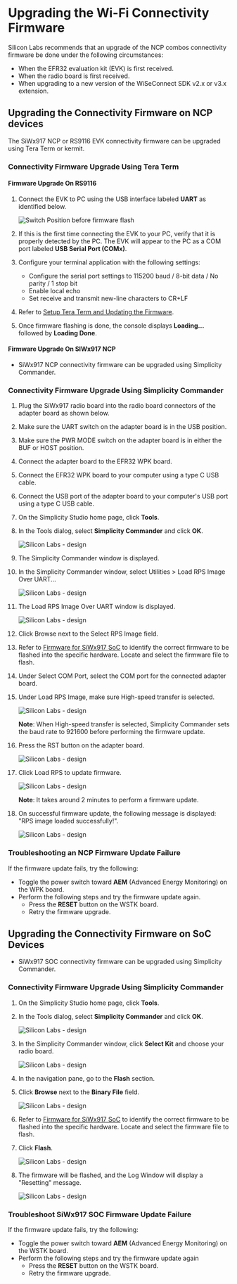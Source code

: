 # Upgrading the Wi-Fi Connectivity Firmware

Silicon Labs recommends that an upgrade of the NCP combos connectivity firmware be done under the following circumstances:

- When the EFR32 evaluation kit (EVK) is first received.
- When the radio board is first received.
- When upgrading to a new version of the WiSeConnect SDK v2.x or v3.x extension.

## Upgrading the Connectivity Firmware on NCP devices

The SiWx917 NCP or RS9116 EVK connectivity firmware can be upgraded using Tera Term or kermit.

### Connectivity Firmware Upgrade Using Tera Term

#### Firmware Upgrade On RS9116

1. Connect the EVK to PC using the USB interface labeled **UART** as identified below.

   ![Switch Position before firmware flash](./images/rs916-board.png)

2. If this is the first time connecting the EVK to your PC, verify that it is properly detected by the PC. The EVK will appear to the PC as a COM port labeled **USB Serial Port (COMx)**.

3. Configure your terminal application with the following settings:

   - Configure the serial port settings to 115200 baud / 8-bit data / No parity / 1 stop bit
   - Enable local echo
   - Set receive and transmit new-line characters to CR+LF

4. Refer to [Setup Tera Term and Updating the Firmware](https://docs.silabs.com/rs9116/wiseconnect/2.0/tera-term-setup).

5. Once firmware flashing is done, the console displays **Loading...** followed by **Loading Done**.

#### Firmware Upgrade On SIWx917 NCP

- SiWx917 NCP connectivity firmware can be upgraded using Simplicity Commander.

### Connectivity Firmware Upgrade Using Simplicity Commander

1. Plug the SiWx917 radio board into the radio board connectors of the adapter board as shown below.

2. Make sure the UART switch on the adapter board is in the USB position.

3. Make sure the PWR MODE switch on the adapter board is in either the BUF or HOST position.

4. Connect the adapter board to the EFR32 WPK board.

5. Connect the EFR32 WPK board to your computer using a type C USB cable.

6. Connect the USB port of the adapter board to your computer's USB port using a type C USB cable.

7. On the Simplicity Studio home page, click **Tools**.

8. In the Tools dialog, select **Simplicity Commander** and click **OK**.

    ![Silicon Labs - design](./images/select-commander.png)

9. The Simplicity Commander window is displayed.
   
10. In the Simplicity Commander window, select Utilities > Load RPS Image Over UART...

    ![Silicon Labs - design](./images/ncp_click-load-rps-image.png)

11. The Load RPS Image Over UART window is displayed.

    ![Silicon Labs - design](./images/ncp_load-rps-window.png)

12. Click Browse next to the Select RPS Image field.

13. Refer to [Firmware for SiWx917 SoC](/matter/{build-docspace-version}/matter-prerequisites/matter-artifacts#siwx917-firmware-for-siwx917-so-c) to identify the correct firmware to be flashed into the specific hardware. Locate and select the firmware file to flash.

14. Under Select COM Port, select the COM port for the connected adapter board.

15. Under Load RPS Image, make sure High-speed transfer is selected.

    ![Silicon Labs - design](./images/ncp_set-up-fw-update.png)

    **Note**: When High-speed transfer is selected, Simplicity Commander sets the baud rate to 921600 before performing the firmware update.

16. Press the RST button on the adapter board.

    ![Silicon Labs - design](./images/host-adapter-board-efr32-reset.png)

17. Click Load RPS to update firmware.

    ![Silicon Labs - design](./images/ncp_uploading-file.png)

    **Note**: It takes around 2 minutes to perform a firmware update.

18. On successful firmware update, the following message is displayed: "RPS image loaded successfully!".

    ![Silicon Labs - design](./images/ncp_rps-image-loaded.png)

### Troubleshooting an NCP Firmware Update Failure

If the firmware update fails, try the following:

- Toggle the power switch toward **AEM** (Advanced Energy Monitoring) on the WPK board.
- Perform the following steps and try the firmware update again.
  - Press the **RESET** button on the WSTK board.
  - Retry the firmware upgrade.

## Upgrading the Connectivity Firmware on SoC Devices

- SiWx917 SOC connectivity firmware can be upgraded using Simplicity Commander.

### Connectivity Firmware Upgrade Using Simplicity Commander

1. On the Simplicity Studio home page, click **Tools**.

2. In the Tools dialog, select **Simplicity Commander** and click **OK**.

   ![Silicon Labs - design](./images/select-commander.png)

3. In the Simplicity Commander window, click **Select Kit** and choose your radio board.

   ![Silicon Labs - design](./images/commander-select-board.png)

4. In the navigation pane, go to the **Flash** section.

5. Click **Browse** next to the **Binary File** field.

   ![Silicon Labs - design](./images/select-flash-option-in-commander.png)

6. Refer to [Firmware for SiWx917 SoC](/matter/{build-docspace-version}/matter-prerequisites/matter-artifacts#siwx917-firmware-for-siwx917-so-c) to identify the correct firmware to be flashed into the specific hardware. Locate and select the firmware file to flash.

7. Click **Flash**.

   ![Silicon Labs - design](./images/commander-click-flash-button.png)

8. The firmware will be flashed, and the Log Window will display a "Resetting" message.

   ![Silicon Labs - design](./images/commander-flash-success.png)

### Troubleshoot SiWx917 SOC Firmware Update Failure

If the firmware update fails, try the following:

- Toggle the power switch toward **AEM** (Advanced Energy Monitoring) on the WSTK board.
- Perform the following steps and try the firmware update again
  - Press the **RESET** button on the WSTK board.
  - Retry the firmware upgrade.
